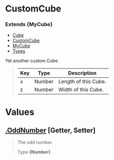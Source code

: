 
# CustomCube
### Extends **{MyCube}**

* [Cube](https://github.com/QSmally/Docgen/blob/master/Test/Documentations/Cube.md)
* [CustomCube](https://github.com/QSmally/Docgen/blob/master/Test/Documentations/CustomCube.md)
* [MyCube](https://github.com/QSmally/Docgen/blob/master/Test/Documentations/MyCube.md)
* [Types](https://github.com/QSmally/Docgen/blob/master/Test/Documentations/Types.md)

Yet another custom Cube.

> | Key | Type | Description |
> | --- | --- | --- |
> | x | Number | Length of this Cube. |
> | z | Number | Width of this Cube. |



# Values
## [.OddNumber](https://github.com/QSmally/Docgen/blob/master/Test/lib/Extensions/CustomCube.js#L22) [**Getter**, **Setter**]
> The odd number.
>
> Type **{Number}**
